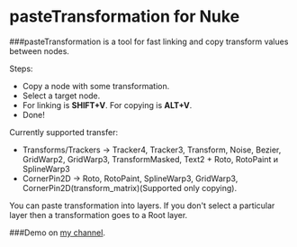# pasteTransformation for Nuke
###pasteTransformation is a tool for fast linking and copy transform values between nodes.

Steps:
* Copy a node with some transformation.
* Select a target node.
* For linking is **SHIFT+V**. For copying is **ALT+V**.
* Done!

Currently supported transfer: 
* Transforms/Trackers -> Tracker4, Tracker3, Transform, Noise, Bezier, GridWarp2, GridWarp3, TransformMasked, Text2  + Roto,  RotoPaint и SplineWarp3
* CornerPin2D -> Roto, RotoPaint, SplineWarp3, GridWarp3, CornerPin2D(transform_matrix)(Supported only copying).

You can paste transformation into layers. If you don't select a particular layer then a transformation goes to a Root layer.

###Demo on [my channel](https://vimeo.com/202647014).
